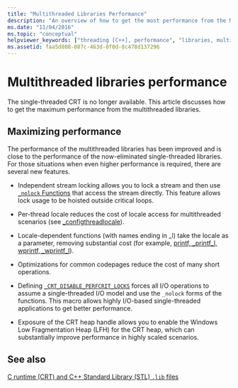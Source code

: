 ```yaml
---
title: "Multithreaded Libraries Performance"
description: "An overview of how to get the most performance from the Microsoft C runtime multithreaded libraries."
ms.date: "11/04/2016"
ms.topic: "conceptual"
helpviewer_keywords: ["threading [C++], performance", "libraries, multithreaded", "performance, multithreading", "multithreaded libraries"]
ms.assetid: faa5d808-087c-463d-8f0d-8c478d137296
---
```

# Multithreaded libraries performance

The single-threaded CRT is no longer available. This article discusses how to get the maximum performance from the multithreaded libraries.

## Maximizing performance

The performance of the multithreaded libraries has been improved and is close to the performance of the now-eliminated single-threaded libraries. For those situations when even higher performance is required, there are several new features.

- Independent stream locking allows you to lock a stream and then use [`_nolock` Functions](./nolock-functions.md) that access the stream directly. This feature allows lock usage to be hoisted outside critical loops.

- Per-thread locale reduces the cost of locale access for multithreaded scenarios (see [_configthreadlocale](./reference/configthreadlocale.md)).

- Locale-dependent functions (with names ending in _l) take the locale as a parameter, removing substantial cost (for example, [printf, _printf_l, wprintf, _wprintf_l](./reference/printf-printf-l-wprintf-wprintf-l.md)).

- Optimizations for common codepages reduce the cost of many short operations.

- Defining [`_CRT_DISABLE_PERFCRIT_LOCKS`](./crt-disable-perfcrit-locks.md) forces all I/O operations to assume a single-threaded I/O model and use the `_nolock` forms of the functions. This macro allows highly I/O-based single-threaded applications to get better performance.

- Exposure of the CRT heap handle allows you to enable the Windows Low Fragmentation Heap (LFH) for the CRT heap, which can substantially improve performance in highly scaled scenarios.

## See also

[C runtime (CRT) and C++ Standard Library (STL) `.lib` files](./crt-library-features.md)
